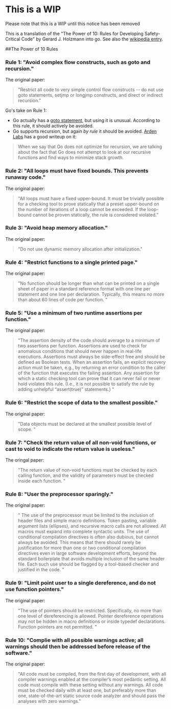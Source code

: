 # This is a WIP
Please note that this is a WIP until this notice has been removed

This is a translation of the "The Power of 10: Rules for Developing Safety-Critical Code" by Gerard J. Holzmann into go.  See also the [wikipedia entry](https://en.wikipedia.org/wiki/The_Power_of_10:_Rules_for_Developing_Safety-Critical_Code).

##The Power of 10 Rules

### Rule 1: "Avoid complex flow constructs, such as goto and recursion."

The original paper:
> "Restrict all code to very simple control flow constructs -- do not use goto statements, setjmp or longjmp constructs, 
> and direct or indirect recursion."

Go's take on Rule 1:
* Go actually has a [goto statement](http://golang.org/ref/spec#Goto_statements), but using it is unusual.  According to this rule, it should actively be avoided.
* Go supports recursion, but again *by rule* it should be avoided.  [Arden Labs](http://www.goinggo.net/2013/09/recursion-and-tail-calls-in-go_26.html) has a good writeup on it:

> When we say that Go does not optimize for recursion, we are talking about the fact that Go does not attempt to look at our 
> recursive functions and find ways to minimize stack growth. 


### Rule 2: "All loops must have fixed bounds.  This prevents runaway code."

The original paper:
> "All loops must have a fixed upper-bound. It must be trivially possible for a checking tool to prove 
> statically that a preset upper-bound on the number of iterations of a loop cannot be exceeded. If the 
> loop-bound cannot be proven statically, the rule is considered violated."

### Rule 3: "Avoid heap memory allocation."

The original paper:
> "Do not use dynamic memory allocation after initialization." 

### Rule 4: "Restrict functions to a single printed page."

The original paper:
> "No function should be longer than what can be printed on a single sheet of paper in a standard reference 
> format with one line per statement and one line per declaration. Typically, this means no more than 
> about 60 lines of code per function. "

### Rule 5: "Use a minimum of two runtime assertions per function."

The original paper:
> "The assertion density of the code should average to a minimum of two assertions per function. Assertions 
> are used to check for anomalous conditions that should never happen in real-life executions. Assertions 
> must always be side-effect free and should be defined as Boolean tests. When an assertion fails, an explicit
> recovery action must be taken, e.g., by returning an error condition to the caller of the
> function that executes the failing assertion. Any assertion for which a static checking
> tool can prove that it can never fail or never hold violates this rule. (I.e., it is not
> possible to satisfy the rule by adding unhelpful “assert(true)” statements.) "

### Rule 6: "Restrict the scope of data to the smallest possible."

The original paper:
> "Data objects must be declared at the smallest possible level of scope. "

### Rule 7: "Check the return value of all non-void functions, or cast to void to indicate the return value is useless."

The oringal paper:
> "The return value of non-void functions must be checked by each calling function, and the validity 
> of parameters must be checked inside each function. "

### Rule 8: "User the preprocessor sparingly."

The original paper:
> " The use of the preprocessor must be limited to the inclusion of header files and simple macro 
> definitions. Token pasting, variable argument lists (ellipses), and recursive macro calls are 
> not allowed. All macros must expand into complete syntactic units. The use of conditional 
> compilation directives is often also dubious, but cannot always be avoided. This means that there 
> should rarely be justification for more than one or two conditional compilation directives even 
> in large software development efforts, beyond the standard boilerplate that avoids multiple inclusion of 
> the same header file. Each such use should be flagged by a tool-based checker and justified in the code. "

### Rule 9: "Limit point user to a single dereference, and do not use function pointers."

The original paper:
> "The use of pointers should be restricted. Specifically, no more than one level of
> dereferencing is allowed. Pointer dereference operations may not be hidden in macro
> definitions or inside typedef declarations. Function pointers are not permitted. "

### Rule 10: "Complie with all possible warnings active; all warnings should then be addressed before release of the software."

The original paper:
> "All code must be compiled, from the first day of development, with all compiler warnings 
> enabled at the compiler’s most pedantic setting. All code must
> compile with these setting without any warnings. All code must be checked daily with
> at least one, but preferably more than one, state-of-the-art static source code analyzer
> and should pass the analyses with zero warnings."

